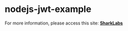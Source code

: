 # nodejs-jwt-example

For more information, please access this site: [**SharkLabs**](http://sharklabs.com.br/json-web-token-e-nodejs-e-mais-facil-do-que-voce-pensa?utm_source=github&utm_medium=readme_node-jwt-example&utm_campaign=jwt-nodejs)
